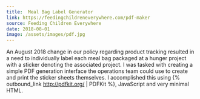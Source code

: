 ```yaml
---
title:  Meal Bag Label Generator
link: https://feedingchildreneverywhere.com/pdf-maker
source: Feeding Children Everywhere
date: 2018-08-01
image: /assets/images/pdf.jpg
---
```

An August 2018 change in our policy regarding product tracking resulted in a need to individually label each meal bag packaged at a hunger project with a sticker denoting the associated project. I was tasked with creating a simple PDF generation interface the operations team could use to create and print the sticker sheets themselves. I accomplished this using {% outbound_link http://pdfkit.org/ | PDFKit %}, JavaScript and very minimal HTML.